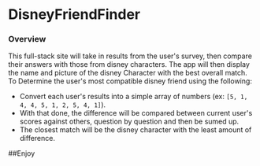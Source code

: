 # DisneyFriendFinder

### Overview

This full-stack site will take in results from the user's survey, then compare their answers with those from disney characters. The app will then display the name and picture of the disney Character with the best overall match. 
To Determine the user's most compatible disney friend using the following:

   * Convert each user's results into a simple array of numbers (ex: `[5, 1, 4, 4, 5, 1, 2, 5, 4, 1]`).
   * With that done, the difference will be compared between current user's scores against others, question by question and then be sumed up. 
   * The closest match will be the disney character with the least amount of difference.
 

 ##Enjoy